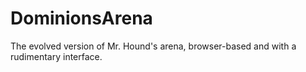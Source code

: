 # DominionsArena
The evolved version of Mr. Hound's arena, browser-based and with a rudimentary interface.
